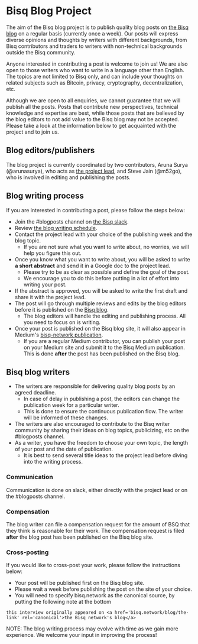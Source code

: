 # Bisq Blog Project

The aim of the Bisq blog project is to publish quality blog posts on [the Bisq blog](https://bisq.network/blog/) on a regular basis (currently once a week). Our posts will express diverse opinions and thoughts by writers with different backgrounds, from Bisq contributors and traders to writers with non-technical backgrounds outside the Bisq community. 

Anyone interested in contributing a post is welcome to join us! We are also open to those writers who want to write in a language other than English. The topics are not limited to Bisq only, and can include your thoughts on related subjects such as Bitcoin, privacy, cryptography, decentralization, etc.

Although we are open to all enquiries, we cannot guarantee that we will publish all the posts. Posts that contribute new perspectives, technical knowledge and expertise are best, while those posts that are believed by the blog editors to not add value to the Bisq blog may not be accepted. Please take a look at the information below to get acquainted with the project and to join us.

## Blog editors/publishers
The blog project is currently coordinated by two contributors, Aruna Surya (@arunasurya), who acts as [the project lead](blogprojectlead.md), and Steve Jain (@m52go), who is involved in editing and publishing the posts.

## Blog writing process
If you are interested in contributing a post, please follow the steps below:
- Join the #blogposts channel on [the Bisq slack](https://bisq.slack.com/).
- Review [the blog writing schedule](https://docs.google.com/spreadsheets/d/1En6LwJQlzpsY5rOSuiZa2ThoI8rrdlTNoJK1ZlsIi38/edit#gid=0).
- Contact the project lead with your choice of the publishing week and the blog topic.
  - If you are not sure what you want to write about, no worries, we will help you figure this out.
- Once you know what you want to write about, you will be asked to write **a short abstract** and send it in a Google doc to the project lead. 
  - Please try to be as clear as possible and define the goal of the post.
  - We encourage you to do this before putting in a lot of effort into writing your post.
- If the abstract is approved, you will be asked to write the first draft and share it with the project lead.
- The post will go through multiple reviews and edits by the blog editors before it is published on the [Bisq blog](https://bisq.network/blog/).
  - The blog editors will handle the editing and publishing process. All you need to focus on is writing.
- Once your post is published on the Bisq blog site, it will also appear in Medium's [bisq-network publication](https://medium.com/bisq-network).
  - If you are a regular Medium contributor, you can publish your post on your Medium site and submit it to the Bisq Medium publication. This is done **after** the post has been published on the Bisq blog.
  
## Bisq blog writers
- The writers are responsible for delivering quality blog posts by an agreed deadline.
  - In case of delay in publishing a post, the editors can change the publication week for a particular writer. 
  - This is done to ensure the continuous publication flow. The writer will be informed of these changes.
- The writers are also encouraged to contribute to the Bisq writer community by sharing their ideas on blog topics, publicizing, etc on the #blogposts channel.
- As a writer, you have the freedom to choose your own topic, the length of your post and the date of publication.
  - It is best to send several title ideas to the project lead before diving into the writing process.

### Communication
Communication is done on slack, either directly with the project lead or on the #blogposts channel.

### Compensation
The blog writer can file a compensation request for the amount of BSQ that they think is reasonable for their work. 
The compensation request is filed **after** the blog post has been published on the Bisq blog site.

### Cross-posting
If you would like to cross-post your work, please follow the instructions below:
- Your post will be published first on the Bisq blog site.
- Please wait a week before publishing the post on the site of your choice.
- You will need to specify bisq.network as the canonical source, by putting the following note at the bottom
```
this interview originally appeared on <a href='bisq.network/blog/the-link' rel='canonical'>the Bisq network's blog</a>
```

NOTE:
The blog writing process may evolve with time as we gain more experience. We welcome your input in improving the process!


